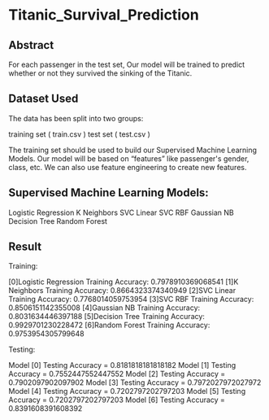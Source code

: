 # Titanic_Survival_Prediction

## Abstract

For each passenger in the test set, Our model will be trained to predict whether or not they survived the sinking of the Titanic.

## Dataset Used

The data has been split into two groups:

training set ( train.csv )
test set ( test.csv )

The training set should be used to build our Supervised Machine Learning Models. Our model will be based on “features” like passenger's gender, class, etc. We can also use feature engineering to create new features.

## Supervised Machine Learning Models:

Logistic Regression
K Neighbors
SVC Linear
SVC RBF
Gaussian NB
Decision Tree
Random Forest

## Result

Training: 

[0]Logistic Regression Training Accuracy:  0.7978910369068541
[1]K Neighbors Training Accuracy:  0.8664323374340949
[2]SVC Linear Training Accuracy:  0.7768014059753954
[3]SVC RBF Training Accuracy:  0.8506151142355008
[4]Gaussian NB Training Accuracy:  0.8031634446397188
[5]Decision Tree Training Accuracy:  0.9929701230228472
[6]Random Forest Training Accuracy:  0.9753954305799648

Testing:

Model [0] Testing Accuracy = 0.8181818181818182
Model [1] Testing Accuracy = 0.7552447552447552
Model [2] Testing Accuracy = 0.7902097902097902
Model [3] Testing Accuracy = 0.7972027972027972
Model [4] Testing Accuracy = 0.7202797202797203
Model [5] Testing Accuracy = 0.7202797202797203
Model [6] Testing Accuracy = 0.8391608391608392
